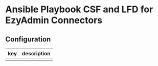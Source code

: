 # Ansible Playbook CSF and LFD for EzyAdmin Connectors

## Configuration

| key | description |
| --- | ----------- |
|     |             |
